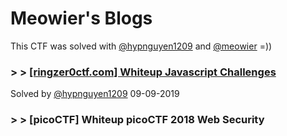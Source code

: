 # Meowier's Blogs
This CTF was solved with [@hypnguyen1209](https://github.com/hypnguyen1209) and [@meowier](https://github.com/meowier) =))

### > > [[ringzer0ctf.com] Whiteup Javascript Challenges](ringzer0ctf-com-whiteup-js-challenges2019)
 Solved by [@hypnguyen1209](https://github.com/hypnguyen1209) 09-09-2019

### > > [picoCTF] Whiteup picoCTF 2018 Web Security

